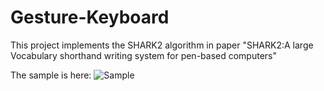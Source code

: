 # Gesture-Keyboard
 This project implements the SHARK2 algorithm in paper "SHARK2:A large Vocabulary shorthand writing system for pen-based computers"
 
 The sample is here:
 ![Sample](https://github.com/kangyuansbu/Gesture-Keyboard/edit/main/images/sample.png)
 
 
